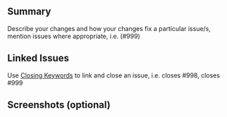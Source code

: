 ## Summary
Describe your changes and how your changes fix a particular issue/s, mention issues where appropriate, i.e. (#999)
 
## Linked Issues
Use [Closing Keywords](https://docs.github.com/en/github/managing-your-work-on-github/linking-a-pull-request-to-an-issue) to link and close an issue, i.e. closes #998, closes #999

## Screenshots (optional)